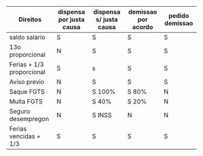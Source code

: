 Direitos | dispensa por justa causa| dispensa s/ justa causa | demissao por acordo | pedido demissao|
--|--|--| --|--|
saldo salario | S|S|S|S|S|
13o proporcional | N | S| S|S|S|
Ferias + 1/3 proporcional | S |s|S|S|
Aviso previo | N|S|S|S|
Saque FGTS| N| S 100%| S 80%|N
Multa FGTS|N|S 40%|S 20%|N|
Seguro desempregon|N| S INSS| N| N|
Ferias vencidas + 1/3| S|S|S|S|
